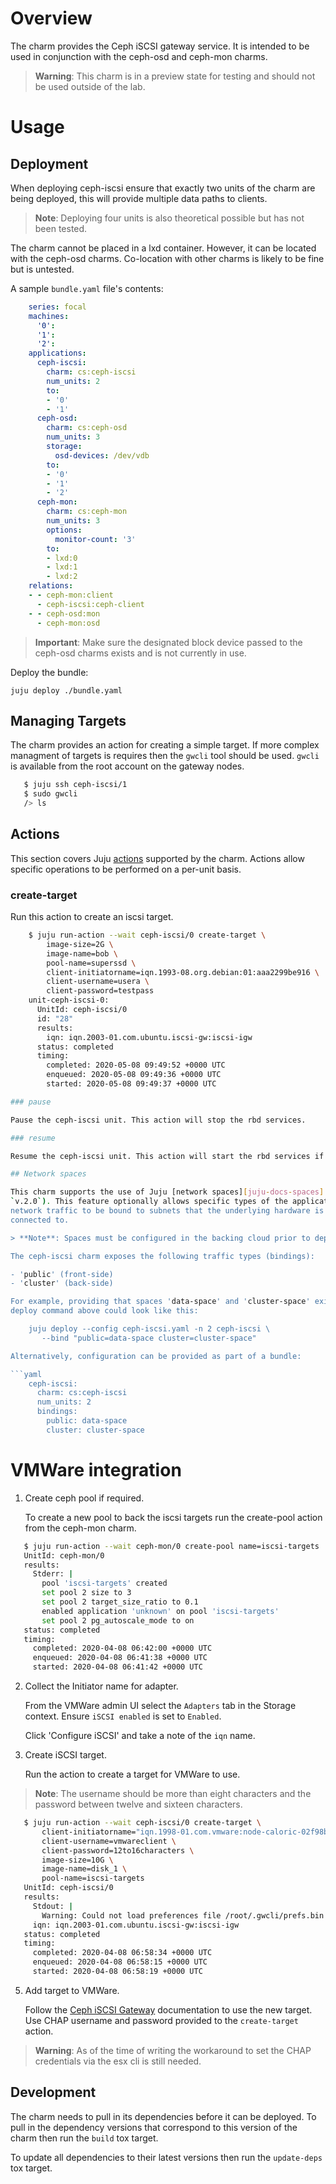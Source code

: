 # Overview

The charm provides the Ceph iSCSI gateway service. It is intended to be used
in conjunction with the ceph-osd and ceph-mon charms.

> **Warning**: This charm is in a preview state for testing and should not
  be used outside of the lab.

# Usage

## Deployment

When deploying ceph-iscsi ensure that exactly two units of the charm are being
deployed, this will provide multiple data paths to clients. 

> **Note**: Deploying four units is also theoretical possible but has not
  been tested.

The charm cannot be placed in a lxd container. However, it can be located
with the ceph-osd charms. Co-location with other charms is likely to be
fine but is untested.

A sample `bundle.yaml` file's contents:

```yaml
    series: focal
    machines:
      '0':
      '1':
      '2':
    applications:
      ceph-iscsi:
        charm: cs:ceph-iscsi
        num_units: 2
        to:
        - '0'
        - '1'
      ceph-osd:
        charm: cs:ceph-osd
        num_units: 3
        storage:
          osd-devices: /dev/vdb
        to:
        - '0'
        - '1'
        - '2'
      ceph-mon:
        charm: cs:ceph-mon
        num_units: 3
        options:
          monitor-count: '3'
        to:
        - lxd:0
        - lxd:1
        - lxd:2
    relations:
    - - ceph-mon:client
      - ceph-iscsi:ceph-client
    - - ceph-osd:mon
      - ceph-mon:osd
```

> **Important**: Make sure the designated block device passed to the ceph-osd
  charms exists and is not currently in use.

Deploy the bundle:

    juju deploy ./bundle.yaml


## Managing Targets

The charm provides an action for creating a simple target. If more complex
managment of targets is requires then the `gwcli` tool should be used. `gwcli`
is available from the root account on the gateway nodes.

```bash
   $ juju ssh ceph-iscsi/1
   $ sudo gwcli
   /> ls
```

## Actions

This section covers Juju [actions][juju-docs-actions] supported by the charm.
Actions allow specific operations to be performed on a per-unit basis.

### create-target

Run this action to create an iscsi target.

```bash
    $ juju run-action --wait ceph-iscsi/0 create-target \
        image-size=2G \
        image-name=bob \
        pool-name=superssd \
        client-initiatorname=iqn.1993-08.org.debian:01:aaa2299be916 \
        client-username=usera \
        client-password=testpass
    unit-ceph-iscsi-0:
      UnitId: ceph-iscsi/0
      id: "28"
      results:
        iqn: iqn.2003-01.com.ubuntu.iscsi-gw:iscsi-igw
      status: completed
      timing:
        completed: 2020-05-08 09:49:52 +0000 UTC
        enqueued: 2020-05-08 09:49:36 +0000 UTC
        started: 2020-05-08 09:49:37 +0000 UTC

### pause

Pause the ceph-iscsi unit. This action will stop the rbd services.

### resume

Resume the ceph-iscsi unit. This action will start the rbd services if paused.

## Network spaces

This charm supports the use of Juju [network spaces][juju-docs-spaces] (Juju
`v.2.0`). This feature optionally allows specific types of the application's
network traffic to be bound to subnets that the underlying hardware is
connected to.

> **Note**: Spaces must be configured in the backing cloud prior to deployment.

The ceph-iscsi charm exposes the following traffic types (bindings):

- 'public' (front-side)
- 'cluster' (back-side)

For example, providing that spaces 'data-space' and 'cluster-space' exist, the
deploy command above could look like this:

    juju deploy --config ceph-iscsi.yaml -n 2 ceph-iscsi \
       --bind "public=data-space cluster=cluster-space"

Alternatively, configuration can be provided as part of a bundle:

```yaml
    ceph-iscsi:
      charm: cs:ceph-iscsi
      num_units: 2
      bindings:
        public: data-space
        cluster: cluster-space
```

# VMWare integration

1. Create ceph pool if required.

   To create a new pool to back the iscsi targets run the create-pool action
   from the ceph-mon charm.

```bash
   $ juju run-action --wait ceph-mon/0 create-pool name=iscsi-targets
   UnitId: ceph-mon/0
   results:
     Stderr: |
       pool 'iscsi-targets' created
       set pool 2 size to 3
       set pool 2 target_size_ratio to 0.1
       enabled application 'unknown' on pool 'iscsi-targets'
       set pool 2 pg_autoscale_mode to on
   status: completed
   timing:
     completed: 2020-04-08 06:42:00 +0000 UTC
     enqueued: 2020-04-08 06:41:38 +0000 UTC
     started: 2020-04-08 06:41:42 +0000 UTC
```

2. Collect the Initiator name for adapter.

   From the VMWare admin UI select the `Adapters` tab in the Storage
   context. Ensure `iSCSI enabled` is set to `Enabled`.

   Click 'Configure iSCSI' and take a note of the `iqn` name.

4. Create iSCSI target.

   Run the action to create a target for VMWare to use.

> **Note**: The username should be more than eight characters and the password
  between twelve and sixteen characters.

```bash
   $ juju run-action --wait ceph-iscsi/0 create-target \
       client-initiatorname="iqn.1998-01.com.vmware:node-caloric-02f98bac" \
       client-username=vmwareclient \
       client-password=12to16characters \
       image-size=10G \
       image-name=disk_1 \
       pool-name=iscsi-targets
   UnitId: ceph-iscsi/0
   results:
     Stdout: |
       Warning: Could not load preferences file /root/.gwcli/prefs.bin.
     iqn: iqn.2003-01.com.ubuntu.iscsi-gw:iscsi-igw
   status: completed
   timing:
     completed: 2020-04-08 06:58:34 +0000 UTC
     enqueued: 2020-04-08 06:58:15 +0000 UTC
     started: 2020-04-08 06:58:19 +0000 UTC
```

5. Add target to VMWare.

   Follow the [Ceph iSCSI Gateway][ceph-vmware] documentation to use the new
   target. Use CHAP username and password provided to the `create-target`
   action.

> **Warning**: As of the time of writing the workaround to set the CHAP
  credentials via the esx cli is still needed.

## Development

The charm needs to pull in its dependencies before it can be deployed. To
pull in the dependency versions that correspond to this version of the 
charm then run the `build` tox target.

To update all dependencies to their latest versions then run the `update-deps`
tox target.

<!-- LINKS -->

[cg]: https://docs.openstack.org/charm-guide
[cdg]: https://docs.openstack.org/project-deploy-guide/charm-deployment-guide
[juju-docs-spaces]: https://jaas.ai/docs/spaces
[juju-docs-actions]: https://jaas.ai/docs/actions
[ceph-vmware]: https://docs.ceph.com/docs/master/rbd/iscsi-initiator-esx/
